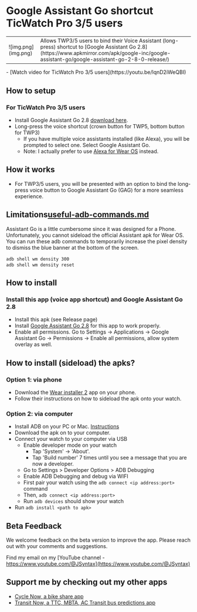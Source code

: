 # Google Assistant Go shortcut TicWatch Pro 3/5 users
<table>
<tr>
<td>
![img.png](img.png)
</td>
<td>
Allows TWP3/5 users to bind their Voice Assistant (long-press) shortcut to [Google Assistant Go 2.8](https://www.apkmirror.com/apk/google-inc/google-assistant-go/google-assistant-go-2-8-0-release/)
</td>
</tr>
</table>
- [Watch video for TicWatch Pro 3/5 users](https://youtu.be/lqnD2iWeQBI)


## How to setup
### For TicWatch Pro 3/5 users
- Install Google Assistant Go 2.8 [download here](https://www.apkmirror.com/apk/google-inc/google-assistant-go/google-assistant-go-2-8-0-release/).
- Long-press the voice shortcut (crown button for TWP5, bottom button for TWP3)
  - If you have multiple voice assistants installed (like Alexa), you will be prompted to select one. Select Google Assistant Go. 
  - Note: I actually prefer to use [Alexa for Wear OS](https://www.apkmirror.com/apk/amazon-mobile-llc/amazon-alexa-for-smart-watches-wear-os/) instead.


## How it works
- For TWP3/5 users, you will be presented with an option to bind the long-press voice button to Google Assistant Go (GAG) for a more seamless experience.

## Limitations[useful-adb-commands.md](..%2Fwearos-btn-remap%2Fuseful-adb-commands.md)
Assistant Go is a little cumbersome since it was designed for a Phone. Unfortunately, you cannot sideload the official Assistant apk for Wear OS.
You can run these adb commands to temporarily increase the pixel density to dismiss the blue banner at the bottom of the screen.
```
adb shell wm density 300
adb shell wm density reset
```
## How to install
### Install this app (voice app shortcut) and Google Assistant Go 2.8
- Install this apk (see Release page)
- Install [Google Assistant Go 2.8](https://www.apkmirror.com/apk/google-inc/google-assistant-go/google-assistant-go-2-8-0-release/) for this app to work properly.
- Enable all permissions. Go to Settings -> Applications -> Google Assistant Go -> Permissions -> Enable all permissions, allow system overlay as well.

## How to install (sideload) the apks?
### Option 1: via phone
- Download the [Wear installer 2](https://www.reddit.com/r/WearOS/comments/u9hf2m/new_app_wear_installer_2_a_free_general_purpose/) app on your phone.
- Follow their instructions on how to sideload the apk onto your watch.

### Option 2: via computer
- Install ADB on your PC or Mac. [Instructions](https://www.xda-developers.com/install-adb-windows-macos-linux/)
- Download the apk on to your computer.
- Connect your watch to your computer via USB
  - Enable developer mode on your watch
      - Tap 'System' -> 'About'.
      - Tap 'Build number' 7 times until you see a message that you are now a developer.
  - Go to Settings > Developer Options > ADB Debugging
  - Enable ADB Debugging and debug via WIFI
  - First pair your watch using the `adb connect <ip address:port>` command
  - Then, `adb connect <ip address:port>`
  - Run `adb devices` should show your watch
- Run `adb install <path to apk>`


## Beta Feedback
We welcome feedback on the beta version to improve the app. Please reach out with your comments and suggestions. 

Find my email on my [YouTube channel - https://www.youtube.com/@JSyntax](https://www.youtube.com/@JSyntax)  

## Support me by checking out my other apps
- [Cycle Now, a bike share app](https://cyclenowapp.com/) 
- [Transit Now, a TTC, MBTA, AC Transit bus predictions app](https://transitnowapp.com/)


